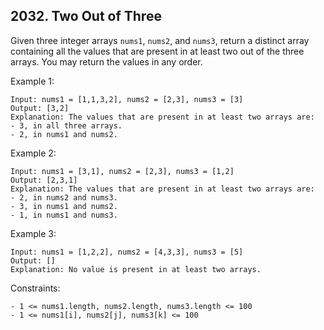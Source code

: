 ## 2032. Two Out of Three

Given three integer arrays `nums1`, `nums2`, and `nums3`, return a distinct array containing all the values that are present in at least two out of the three arrays. You may return the values in any order.

Example 1:

```
Input: nums1 = [1,1,3,2], nums2 = [2,3], nums3 = [3]
Output: [3,2]
Explanation: The values that are present in at least two arrays are:
- 3, in all three arrays.
- 2, in nums1 and nums2.
```

Example 2:

```
Input: nums1 = [3,1], nums2 = [2,3], nums3 = [1,2]
Output: [2,3,1]
Explanation: The values that are present in at least two arrays are:
- 2, in nums2 and nums3.
- 3, in nums1 and nums2.
- 1, in nums1 and nums3.
```

Example 3:

```
Input: nums1 = [1,2,2], nums2 = [4,3,3], nums3 = [5]
Output: []
Explanation: No value is present in at least two arrays.
```

Constraints:

```
- 1 <= nums1.length, nums2.length, nums3.length <= 100
- 1 <= nums1[i], nums2[j], nums3[k] <= 100
```
